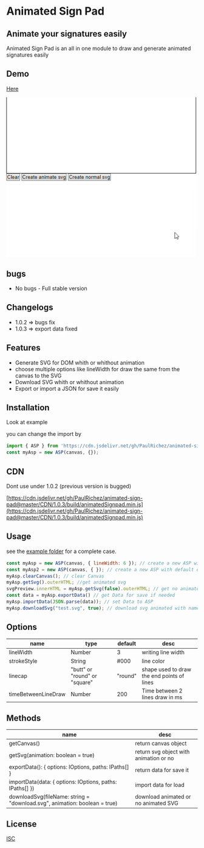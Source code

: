# Animated Sign Pad
## Animate your signatures easily

Animated Sign Pad is an all in one module to draw and generate animated signatures easily 

## Demo
[Here](https://animated-sign-pad.vercel.app/)

![Preview](https://raw.githubusercontent.com/PaulRichez/animated-sign-pad/master/assets/images/demo.gif)

## bugs
 - No bugs - Full stable version

## Changelogs
 - 1.0.2 => bugs fix
 - 1.0.3 => export data fixed

## Features

- Generate SVG for DOM whith or whithout animation
- choose multiple options like lineWidth for draw the same from the canvas to the SVG
- Download SVG whith or whithout animation
- Export or import a JSON for save it easily


## Installation
Look at example

you can change the import by
```js
import { ASP } from 'https://cdn.jsdelivr.net/gh/PaulRichez/animated-sign-pad@master/CDN/1.0.3/build/animatedSignpad.min.js';
const myAsp = new ASP(canvas, {});
```

## CDN

Dont use under 1.0.2 (previous version is bugged)

[https://cdn.jsdelivr.net/gh/PaulRichez/animated-sign-pad@master/CDN/1.0.3/build/animatedSignpad.min.js](https://cdn.jsdelivr.net/gh/PaulRichez/animated-sign-pad@master/CDN/1.0.3/build/animatedSignpad.min.js)

## Usage

see the [example folder](https://github.com/PaulRichez/animated-sign-pad/tree/master/examples) for a complete case.

```js
const myAsp = new ASP(canvas, { lineWidth: 6 }); // create a new ASP with lineWidth value 6
const myAsp2 = new ASP(canvas, { }); // create a new ASP with default options
myAsp.clearCanvas(); // clear Canvas
myAsp.getSvg().outerHTML; //get animated svg
svgPreview.innerHTML = myAsp.getSvg(false).outerHTML; // get no animated svg
const data = myAsp.exportData() // get Data for save if needed
myAsp.importData(JSON.parse(data)); // set Data to ASP
myAsp.downloadSvg("test.svg", true); // download svg animated with name test.svg
```

## Options

| name        | type                          | default | desc                                       |
| ------- | ------- | ------- | ------- |
| lineWidth   | Number                        | 3       | writing line width                         |
| strokeStyle | String                        | #000    | line color                                 |
| linecap     | "butt" or "round" or "square" | "round" | shape used to draw the end points of lines |
| timeBetweenLineDraw     | Number | 200 | Time between 2 lines draw in ms |

## Methods
| name | desc |
| ------- | ------- |
| getCanvas() | return canvas object |
| getSvg(animation: boolean = true) | return svg object with animation or no |
| exportData(): { options: IOptions, paths: IPaths[] } | return data for save it |
| importData(data: { options: IOptions, paths: IPaths[] }) | import data for load |
| downloadSvg(fileName: string = "download.svg", animation: boolean = true) | download animated or no animated SVG |


## License

[ISC](https://gist.github.com/indexzero/10602128#file-isc-md) 
